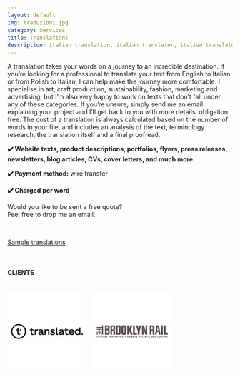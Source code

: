 ```yaml
---
layout: default
img: traduzioni.jpg
category: Services
title: Translations
description: italian translation, italian translator, italian translator in english, english italian translation, translation polish to italian
---
```

<p>
A translation takes your words on a journey to an incredible destination. If you’re looking for a professional to translate your text from English to Italian or from Polish to Italian, I can help make the journey more comfortable. I specialise in art, craft production, sustainability, fashion, marketing and advertising, but I’m also very happy to work on texts that don’t fall under any of these categories. If you’re unsure, simply send me an email explaining your project and I’ll get back to you with more details, obligation free. The cost of a translation is always calculated based on the number of words in your file, and includes an analysis of the text, terminology research, the translation itself and a final proofread.
</p>
<p>
<strong>✔️ Website texts, product descriptions, portfolios, flyers, press releases, newsletters, blog articles, CVs, cover letters, and much more</strong>
</p>
<p>
<strong>✔️ Payment method:</strong> wire transfer
</p>
<p>
<strong>✔️ Charged per word</strong>
</p>
<p>
Would you like to be sent a free quote? 
<br>
Feel free to drop me an email.
</p>
<br>
<p>
<a href="https://www.proz.com/?sp=profile&eid_s=2997713&sp_mode=ctab&tab_id=6989">Sample translations</a>
</p>
<br>
<h4>CLIENTS</h4>
<br> 
<div style="float:left;margin-right:1em;"><img src="../img/Brooklyn Rail.jpg" alt="Brooklyn Rail eng" />
<div style="float:left;margin-right:1em;"><img src="../img/Translated.jpg" alt="Translated eng" />
</div> 
<br>
